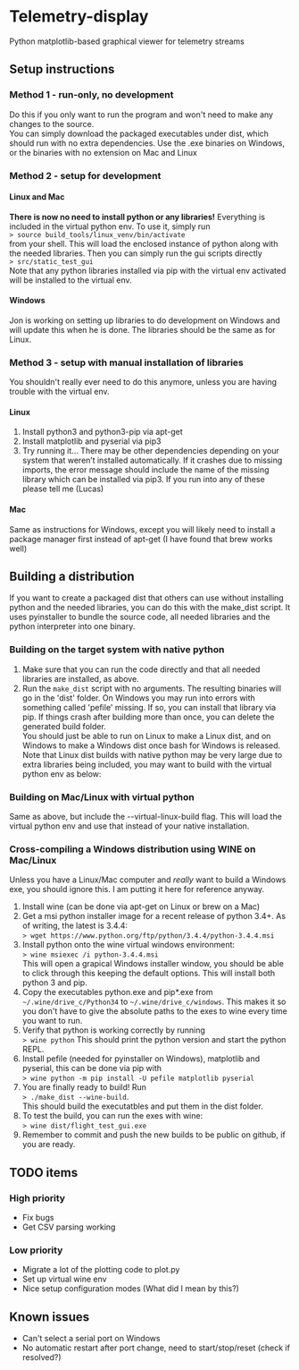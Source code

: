 # Telemetry-display
Python matplotlib-based graphical viewer for telemetry streams

## Setup instructions
### Method 1 - run-only, no development
Do this if you only want to run the program and won't need to make any changes to the source.  
You can simply download the packaged executables under dist, which should run with no extra dependencies.  Use the .exe binaries on Windows, or the binaries with no extension on Mac and Linux

### Method 2 - setup for development
#### Linux and Mac
**There is now no need to install python or any libraries!**  Everything is included in the virtual python env.  To use it,
simply run  
```> source build_tools/linux_venv/bin/activate```  
from your shell.  This will load the enclosed instance of python along with the needed libraries.  Then you can simply run the gui scripts directly  
```> src/static_test_gui```  
Note that any python libraries installed via pip with the virtual env activated will be installed to the virtual env.  

#### Windows
Jon is working on setting up libraries to do development on Windows and will update this when he is done.  The libraries should be the same as for Linux.  

### Method 3 - setup with manual installation of libraries
You shouldn't really ever need to do this anymore, unless you are having trouble with the virtual env.  

#### Linux
1. Install python3 and python3-pip via apt-get
2. Install matplotlib and pyserial via pip3
3. Try running it... There may be other dependencies depending on your system that weren’t installed automatically.  If it crashes due to missing imports, the error message should include the name of the missing library which can be installed via pip3.  If you run into any of these please tell me (Lucas)

#### Mac
Same as instructions for Windows, except you will likely need to install a package manager first instead of apt-get (I have found that brew works well)

## Building a distribution
If you want to create a packaged dist that others can use without installing python and the needed libraries, you can do this with the make_dist script.  It uses pyinstaller to bundle the source code, all needed libraries and the python interpreter into one binary.  

### Building on the target system with native python
1. Make sure that you can run the code directly and that all needed libraries are installed, as above.  
2. Run the ```make_dist``` script with no arguments.  The resulting binaries will go in the 'dist' folder.
On Windows you may run into errors with something called 'pefile' missing.  If so, you can install that library via pip.
If things crash after building more than once, you can delete the generated build folder.  
You should just be able to run on Linux to make a Linux dist, and on Windows to make a Windows dist once bash for Windows is released.
Note that Linux dist builds with native python may be very large due to extra libraries being included, you may want to build with the virtual python env as below:

### Building on Mac/Linux with virtual python
Same as above, but include the --virtual-linux-build flag.  This will load the virtual python env and use that instead of your native installation.  

### Cross-compiling a Windows distribution using WINE on Mac/Linux
Unless you have a Linux/Mac computer and *really* want to build a Windows exe, you should ignore this.  I am putting it here for reference anyway.  

1. Install wine (can be done via apt-get on Linux or brew on a Mac)
2. Get a msi python installer image for a recent release of python 3.4+.  As of writing, the latest is 3.4.4:  
```> wget https://www.python.org/ftp/python/3.4.4/python-3.4.4.msi```
3. Install python onto the wine virtual windows environment:  
```> wine msiexec /i python-3.4.4.msi```  
This will open a grapical Windows installer window, you should be able to click through this keeping the default options.  This will install both python 3 and pip.
4. Copy the executables python.exe and pip*.exe from ```~/.wine/drive_c/Python34``` to ```~/.wine/drive_c/windows```.  This makes it so you don't have to give the absolute paths to the exes to wine every time you want to run.
5. Verify that python is working correctly by running  
```> wine python```
This should print the python version and start the python REPL.
6. Install pefile (needed for pyinstaller on Windows), matplotlib and pyserial, this can be done via pip with  
```> wine python -m pip install -U pefile matplotlib pyserial```
7. You are finally ready to build!  Run  
```> ./make_dist --wine-build```.  
This should build the executatbles and put them in the dist folder.
8. To test the build, you can run the exes with wine:  
```> wine dist/flight_test_gui.exe```
9. Remember to commit and push the new builds to be public on github, if you are ready.  

## TODO items
### High priority
* Fix bugs
* Get CSV parsing working

### Low priority
* Migrate a lot of the plotting code to plot.py
* Set up virtual wine env
* Nice setup configuration modes (What did I mean by this?)

## Known issues
* Can't select a serial port on Windows
* No automatic restart after port change, need to start/stop/reset (check if resolved?)